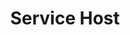 ---
title: Service Host
path: xp.communications.marketing
order: 3
type: Team Leader
userID: cm9iQGZsYXRsYW5kZ3JvdXAub3Jn
rprs: false
---
